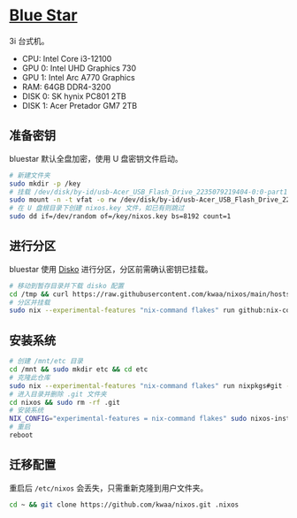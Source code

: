 # [Blue Star](https://youtu.be/sK92X82T3Sk)

3i 台式机。

- CPU: Intel Core i3-12100
- GPU 0: Intel UHD Graphics 730
- GPU 1: Intel Arc A770 Graphics
- RAM: 64GB DDR4-3200
- DISK 0: SK hynix PC801 2TB
- DISK 1: Acer Pretador GM7 2TB

## 准备密钥

bluestar 默认全盘加密，使用 U 盘密钥文件启动。

```bash
# 新建文件夹
sudo mkdir -p /key
# 挂载 /dev/disk/by-id/usb-Acer_USB_Flash_Drive_2235079219404-0:0-part1
sudo mount -n -t vfat -o rw /dev/disk/by-id/usb-Acer_USB_Flash_Drive_2235079219404-0:0-part1 /key
# 在 U 盘根目录下创建 nixos.key 文件，如已有则跳过
sudo dd if=/dev/random of=/key/nixos.key bs=8192 count=1
```

## 进行分区

bluestar 使用 [Disko](https://github.com/nix-community/disko) 进行分区，分区前需确认密钥已挂载。

```bash
# 移动到暂存目录并下载 disko 配置
cd /tmp && curl https://raw.githubusercontent.com/kwaa/nixos/main/hosts/bluestar/disko.nix -o /tmp/disko.nix
# 分区并挂载
sudo nix --experimental-features "nix-command flakes" run github:nix-community/disko -- --mode disko /tmp/disko.nix
```

## 安装系统

```bash
# 创建 /mnt/etc 目录
cd /mnt && sudo mkdir etc && cd etc
# 克隆此仓库
sudo nix --experimental-features "nix-command flakes" run nixpkgs#git -- clone https://github.com/kwaa/nixos.git
# 进入目录并删除 .git 文件夹
cd nixos && sudo rm -rf .git
# 安装系统
NIX_CONFIG="experimental-features = nix-command flakes" sudo nixos-install --no-root-passwd --flake .#bluestar
# 重启
reboot
```

## 迁移配置

重启后 `/etc/nixos` 会丢失，只需重新克隆到用户文件夹。 

```bash
cd ~ && git clone https://github.com/kwaa/nixos.git .nixos
```
